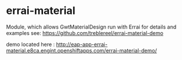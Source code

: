 # errai-material
Module, which allows GwtMaterialDesign run with Errai
for details and examples see: https://github.com/treblereel/errai-material-demo

demo located here : http://eap-app-errai-material.e8ca.engint.openshiftapps.com/errai-material-demo/

